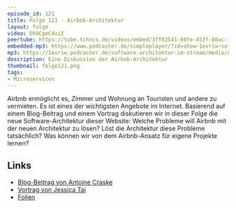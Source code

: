 ```yaml
---
episode_id: 121
title: Folge 121 - Airbnb-Architektur 
layout: folge
video: Dh9CgeC4xiI
peertube: https://tube.tchncs.de/videos/embed/3ff03541-08fe-453f-88ac-1e46bc305eb0
embedded-mp3: https://www.podcaster.de/simpleplayer/?id=show~1evriw~software-architektur-im-stream~pod-26c3565e6fdae216e1fbcb7397&v=1654260044
mp3: https://1evriw.podcaster.de/software-architektur-im-stream/media/Airbnb_Architektur.mp3
description: Eine Diskussion der Airbnb-Architektur
thumbnail: folge121.png
tags:
- Microservices
---
```


Airbnb ermöglicht es, Zimmer und Wohnung an Touristen und andere zu
vermieten. Es ist eines der wichtigsten Angebote im
Internet. Basierend auf einem Blog-Beitrag und einem Vortrag
diskutieren wir in dieser Folge die neue Software-Architektur dieser
Website: Welche Probleme will Airbnb mit der neuen Architektur zu
lösen? Löst die Architektur diese Probleme tatsächlich?  Was können
wir von dem Airbnb-Ansatz für eigene Projekte lernen?

## Links

- [Blog-Beitrag von Antoine Craske](https://web.archive.org/web/20220716173328/https://medium.com/qe-unit/airbnbs-microservices-architecture-journey-to-quality-engineering-d5a490e6ba4f)
- [Vortrag von Jessica Tai](https://www.infoq.com/presentations/airbnb-culture-soa/)
- [Folien](/sketchnotes/folge121-ppt.pdf)
